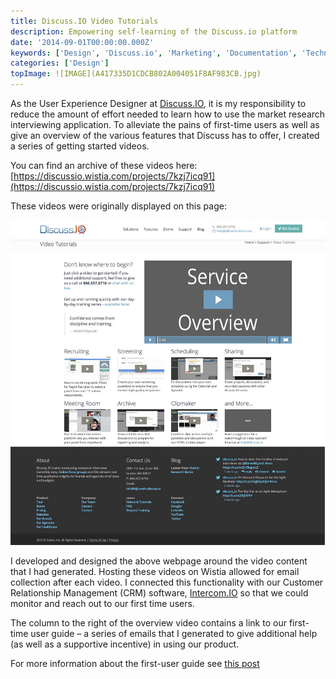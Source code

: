 ```yaml
---
title: Discuss.IO Video Tutorials
description: Empowering self-learning of the Discuss.io platform
date: '2014-09-01T00:00:00.000Z'
keywords: ['Design', 'Discuss.io', 'Marketing', 'Documentation', 'Technical Communication', 'Video', 'Web', 'Audio/Video Production']
categories: ['Design']
topImage: ![IMAGE](A417335D1CDCB802A004051F8AF983CB.jpg)
---
```


As the User Experience Designer at [Discuss.IO](https://discuss.io), it is my responsibility to reduce the amount of effort needed to learn how to use the market research interviewing application. To alleviate the pains of first-time users as well as give an overview of the various features that Discuss has to offer, I created a series of getting started videos.

You can find an archive of these videos here: [https://discussio.wistia.com/projects/7kzj7icq91](https://discussio.wistia.com/projects/7kzj7icq91)

These videos were originally displayed on this page:

![IMAGE](A417335D1CDCB802A004051F8AF983CB.jpg)

I developed and designed the above webpage around the video content that I had generated. Hosting these videos on Wistia allowed for email collection after each video. I connected this functionality with our Customer Relationship Management (CRM) software, [Intercom.IO](https://intercom.io) so that we could monitor and reach out to our first time users.

The column to the right of the overview video contains a link to our first-time user guide – a series of emails that I generated to give additional help (as well as a supportive incentive) in using our product.

For more information about the first-user guide see [this post](/portfolio/marketing-emails-discuss-io-first-time-user-guide/)

